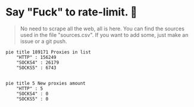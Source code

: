 
# Say "Fuck" to rate-limit. 🖕

> No need to scrape all the web, all is here.
>You can find the sources used in the file "sources.csv".
> If you want to add some, just make an issue or a git push.


```mermaid
pie title 189171 Proxies in list
    "HTTP" : 156249
    "SOCKS4" : 26179
    "SOCKS5" : 6743
            
```

```mermaid
pie title 5 New proxies amount
    "HTTP" : 5
    "SOCKS4" : 0
    "SOCKS5" : 0
```
        